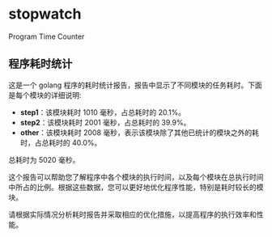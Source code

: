 # stopwatch
Program Time Counter
## 程序耗时统计

这是一个 golang 程序的耗时统计报告，报告中显示了不同模块的任务耗时。下面是每个模块的详细说明:

- **step1**：该模块耗时 1010 毫秒，占总耗时的 20.1%。
- **step2**：该模块耗时 2001 毫秒，占总耗时的 39.9%。
- **other**：该模块耗时 2008 毫秒，表示该模块除了其他已统计的模块之外的耗时，占总耗时的 40.0%。

总耗时为 5020 毫秒。

这个报告可以帮助您了解程序中各个模块的执行时间，以及每个模块在总执行时间中所占的比例。根据这些数据，您可以更好地优化程序性能，特别是耗时较长的模块。

请根据实际情况分析耗时报告并采取相应的优化措施，以提高程序的执行效率和性能。
